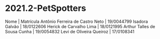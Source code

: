 # 2021.2-PetSpotters


Nome | Matrícula
Antônio Ferreira de Castro Neto | 19/0044799
Isadora Galvão | 18/0122606
Herick de Carvalho Lima | 18/0121995
Arthur Talles de Sousa Cunha | 19/0054832
Levi de Oliveira Queiroz | 17/0108341